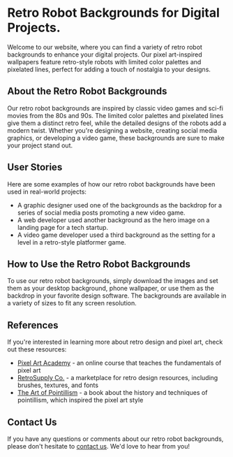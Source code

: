 <!--font:Poppins-->

# Retro Robot Backgrounds for Digital Projects.

Welcome to our website, where you can find a variety of retro robot backgrounds to enhance your digital projects. Our pixel art-inspired wallpapers feature retro-style robots with limited color palettes and pixelated lines, perfect for adding a touch of nostalgia to your designs.

## About the Retro Robot Backgrounds

Our retro robot backgrounds are inspired by classic video games and sci-fi movies from the 80s and 90s. The limited color palettes and pixelated lines give them a distinct retro feel, while the detailed designs of the robots add a modern twist. Whether you're designing a website, creating social media graphics, or developing a video game, these backgrounds are sure to make your project stand out.

## User Stories

Here are some examples of how our retro robot backgrounds have been used in real-world projects:

- A graphic designer used one of the backgrounds as the backdrop for a series of social media posts promoting a new video game.
- A web developer used another background as the hero image on a landing page for a tech startup.
- A video game developer used a third background as the setting for a level in a retro-style platformer game.

## How to Use the Retro Robot Backgrounds

To use our retro robot backgrounds, simply download the images and set them as your desktop background, phone wallpaper, or use them as the backdrop in your favorite design software. The backgrounds are available in a variety of sizes to fit any screen resolution.

## References

If you're interested in learning more about retro design and pixel art, check out these resources:

- [Pixel Art Academy](#) - an online course that teaches the fundamentals of pixel art
- [RetroSupply Co.](#) - a marketplace for retro design resources, including brushes, textures, and fonts
- [The Art of Pointillism](#) - a book about the history and techniques of pointillism, which inspired the pixel art style

## Contact Us

If you have any questions or comments about our retro robot backgrounds, please don't hesitate to [contact us](#). We'd love to hear from you!

<!--

Write me content for website with wallpaper which alt text is:

"A pixel art-inspired wallpaper featuring a retro-style robot, with a limited color palette and pixelated lines."

The name/title of the page should not be 1:1 copy of the alt text but rather a real content of the website which is using this wallpaper.

- Use markdown format 
- Start with heading
- Heading should be short and concise
- The content should look like a real website 
- The website should not be about the wallpaper, wallpaper is just a related background
- Heading should be contain work "wallpaper" or "background"
- Include real sections like references, contact, user stories, etc. use things relevant to the page purpose.
- Feel free to use structure like headings, bullets, numbering, blockquotes, paragraphs, horizontal lines, etc.
- You can use formatting like bold or _italic_
- You can include UTF-8 emojis
- Links should be only #hash anchors (and you can refer to the document itself)
- Do not include images


---


# Retro Robot Background for Your Creative Projects

Welcome to our website, where you can find the perfect retro robot background for your creative projects. Our pixel art-inspired wallpaper features a retro-style robot, with a limited color palette and pixelated lines. This unique design is perfect for adding a touch of nostalgia to your digital creations.

## About the Retro Robot Wallpaper

Our retro robot wallpaper is inspired by classic video games and sci-fi movies from the 80s and 90s. The limited color palette and pixelated lines give it a distinct retro feel, while the detailed design of the robot adds a modern twist. Whether you're designing a website, creating social media graphics, or making a video game, this wallpaper is sure to make your project stand out.

## User Stories

Here are some examples of how our retro robot background has been used in real-world projects:

- A graphic designer used the wallpaper as the background for a series of social media posts promoting a new video game.
- A web developer used the wallpaper as the hero image on a landing page for a tech startup.
- A video game developer used the wallpaper as the background for a level in a retro-style platformer game.

## How to Use the Retro Robot Wallpaper

To use our retro robot wallpaper, simply download the image and set it as your desktop background, phone wallpaper, or use it as the background in your favorite design software. The wallpaper is available in a variety of sizes to fit any screen resolution.

## References

If you're interested in learning more about retro design and pixel art, check out these resources:

- [Pixel Art Academy](#) - an online course that teaches the fundamentals of pixel art
- [RetroSupply Co.](#) - a marketplace for retro design resources, including brushes, textures, and fonts
- [The Art of Pointillism](#) - a book about the history and techniques of pointillism, which inspired the pixel art style

## Contact Us

If you have any questions or comments about our retro robot wallpaper, please don't hesitate to [contact us](#). We'd love to hear from you!


---


Heading is too long, rewrite whole content.


---


# Retro Robot Backgrounds for Your Creative Projects

Welcome to our website, where you can find the perfect retro robot background for your creative projects. Our pixel art-inspired wallpapers feature retro-style robots with limited color palettes and pixelated lines. These unique designs are perfect for adding a touch of nostalgia to your digital creations.

## About the Retro Robot Wallpapers

Our retro robot wallpapers are inspired by classic video games and sci-fi movies from the 80s and 90s. The limited color palettes and pixelated lines give them a distinct retro feel, while the detailed designs of the robots add a modern twist. Whether you're designing a website, creating social media graphics, or making a video game, these wallpapers are sure to make your project stand out.

## User Stories

Here are some examples of how our retro robot backgrounds have been used in real-world projects:

- A graphic designer used one of the wallpapers as the background for a series of social media posts promoting a new video game.
- A web developer used another wallpaper as the hero image on a landing page for a tech startup.
- A video game developer used a third wallpaper as the background for a level in a retro-style platformer game.

## How to Use the Retro Robot Wallpapers

To use our retro robot wallpapers, simply download the images and set them as your desktop background, phone wallpaper, or use them as the background in your favorite design software. The wallpapers are available in a variety of sizes to fit any screen resolution.

## References

If you're interested in learning more about retro design and pixel art, check out these resources:

- [Pixel Art Academy](#) - an online course that teaches the fundamentals of pixel art
- [RetroSupply Co.](#) - a marketplace for retro design resources, including brushes, textures, and fonts
- [The Art of Pointillism](#) - a book about the history and techniques of pointillism, which inspired the pixel art style

## Contact Us

If you have any questions or comments about our retro robot backgrounds, please don't hesitate to [contact us](#). We'd love to hear from you!


---


Heading is too long, rewrite whole content.


---


# Retro Robot Backgrounds for Your Creative Projects

Welcome to our website, where you can find a collection of retro robot backgrounds for your creative projects. Our pixel art-inspired wallpapers feature retro-style robots with limited color palettes and pixelated lines. These unique designs are perfect for adding a touch of nostalgia to your digital creations.

## About the Retro Robot Backgrounds

Our retro robot backgrounds are inspired by classic video games and sci-fi movies from the 80s and 90s. The limited color palettes and pixelated lines give them a distinct retro feel, while the detailed designs of the robots add a modern twist. Whether you're designing a website, creating social media graphics, or making a video game, these backgrounds are sure to make your project stand out.

## User Stories

Here are some examples of how our retro robot backgrounds have been used in real-world projects:

- A graphic designer used one of the backgrounds as the backdrop for a series of social media posts promoting a new video game.
- A web developer used another background as the hero image on a landing page for a tech startup.
- A video game developer used a third background as the setting for a level in a retro-style platformer game.

## How to Use the Retro Robot Backgrounds

To use our retro robot backgrounds, simply download the images and set them as your desktop background, phone wallpaper, or use them as the backdrop in your favorite design software. The backgrounds are available in a variety of sizes to fit any screen resolution.

## References

If you're interested in learning more about retro design and pixel art, check out these resources:

- [Pixel Art Academy](#) - an online course that teaches the fundamentals of pixel art
- [RetroSupply Co.](#) - a marketplace for retro design resources, including brushes, textures, and fonts
- [The Art of Pointillism](#) - a book about the history and techniques of pointillism, which inspired the pixel art style

## Contact Us

If you have any questions or comments about our retro robot backgrounds, please don't hesitate to [contact us](#). We'd love to hear from you!


---


Heading is too long, rewrite whole content.


---


# Retro Robot Backgrounds for Your Digital Projects

Welcome to our website, where you can find a variety of retro robot backgrounds to enhance your digital projects. Our pixel art-inspired wallpapers feature retro-style robots with limited color palettes and pixelated lines, perfect for adding a touch of nostalgia to your designs.

## About the Retro Robot Backgrounds

Our retro robot backgrounds are inspired by classic video games and sci-fi movies from the 80s and 90s. The limited color palettes and pixelated lines give them a distinct retro feel, while the detailed designs of the robots add a modern twist. Whether you're designing a website, creating social media graphics, or developing a video game, these backgrounds are sure to make your project stand out.

## User Stories

Here are some examples of how our retro robot backgrounds have been used in real-world projects:

- A graphic designer used one of the backgrounds as the backdrop for a series of social media posts promoting a new video game.
- A web developer used another background as the hero image on a landing page for a tech startup.
- A video game developer used a third background as the setting for a level in a retro-style platformer game.

## How to Use the Retro Robot Backgrounds

To use our retro robot backgrounds, simply download the images and set them as your desktop background, phone wallpaper, or use them as the backdrop in your favorite design software. The backgrounds are available in a variety of sizes to fit any screen resolution.

## References

If you're interested in learning more about retro design and pixel art, check out these resources:

- [Pixel Art Academy](#) - an online course that teaches the fundamentals of pixel art
- [RetroSupply Co.](#) - a marketplace for retro design resources, including brushes, textures, and fonts
- [The Art of Pointillism](#) - a book about the history and techniques of pointillism, which inspired the pixel art style

## Contact Us

If you have any questions or comments about our retro robot backgrounds, please don't hesitate to [contact us](#). We'd love to hear from you!


---


Write me a Google font which is best fitting for the website.

Pick from the list:
- Raleway
- Lobster
- Open Sans
- Inter
- Playfair Display
- Dancing Script
- Poppins
- Orbitron
- Roboto
- Montserrat
- IBM Plex Sans
- Futura
- Exo 2
- Great Vibes
- Barlow Condensed
- Lato
- Alegreya


Write just the font name nothing else.


---


Poppins

-->
